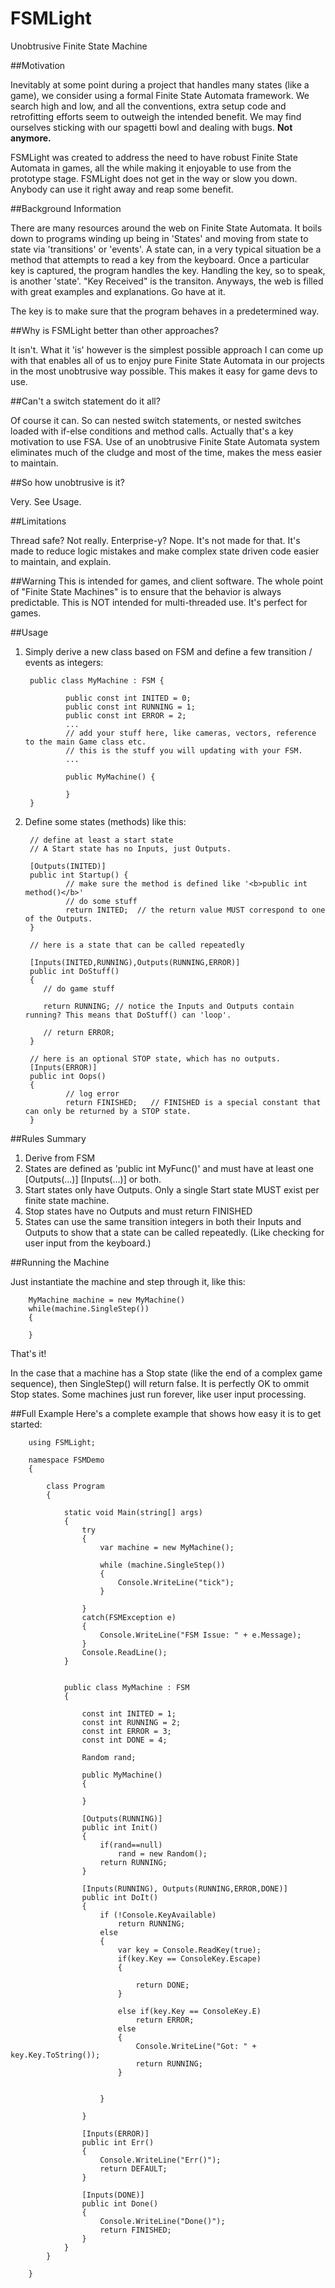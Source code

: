 # FSMLight
Unobtrusive Finite State Machine 

##Motivation

Inevitably at some point during a project that handles many states (like a game), we consider using a formal Finite State Automata framework. We search high and low, and all the conventions, extra setup code and retrofitting efforts seem to outweigh the intended benefit. We may find ourselves sticking with our spagetti bowl and dealing with bugs. <b>Not anymore.</b>

FSMLight was created to address the need to have robust Finite State Automata in games, all the while making it enjoyable to use from the prototype stage. FSMLight does not get in the way or slow you down. Anybody can use it right away and reap some benefit.

##Background Information

There are many resources around the web on Finite State Automata.  It boils down to programs winding up being in 'States' and moving from state to state via 'transitions' or 'events'.  A state can, in a very typical situation be a method that attempts to read a key from the keyboard. Once a particular key is captured, the program handles the key. Handling the key, so to speak, is another 'state'. "Key Received" is the transiton. Anyways, the web is filled with great examples and explanations. Go have at it.

The key is to make sure that the program behaves in a predetermined way.  

##Why is FSMLight better than other approaches?

It isn't. What it 'is' however is the simplest possible approach I can come up with that enables all of us to enjoy pure Finite State Automata in our projects in the most unobtrusive way possible. This makes it easy for game devs to use. 

##Can't a switch statement do it all?

Of course it can. So can nested switch statements, or nested switches loaded with if-else conditions and method calls. Actually that's a key motivation to use FSA. Use of an unobtrusive Finite State Automata system eliminates much of the cludge and most of the time, makes the mess easier to maintain.  


##So how unobtrusive is it?

Very. See Usage.

##Limitations

Thread safe? Not really.  Enterprise-y? Nope. It's not made for that.  It's made to reduce logic mistakes and make complex state driven code easier to maintain, and explain.

##Warning
This is intended for games, and client software. The whole point of "Finite State Machines" is to ensure that the behavior is always predictable. This is NOT intended for multi-threaded use. It's perfect for games.

##Usage

1. Simply derive a new class based on FSM and define a few transition / events as integers:
        
        public class MyMachine : FSM {
     
                public const int INITED = 0;
                public const int RUNNING = 1;
                public const int ERROR = 2;
                ...
                // add your stuff here, like cameras, vectors, reference to the main Game class etc.
                // this is the stuff you will updating with your FSM.
                ...

                public MyMachine() {
                
                }
        }

2. Define some states (methods) like this:

        // define at least a start state
        // A Start state has no Inputs, just Outputs.
        
        [Outputs(INITED)]
        public int Startup() {
                // make sure the method is defined like '<b>public int method()</b>'
                // do some stuff
                return INITED;  // the return value MUST correspond to one of the Outputs.
        }
        
        // here is a state that can be called repeatedly
        
        [Inputs(INITED,RUNNING),Outputs(RUNNING,ERROR)]
        public int DoStuff()
        {
           // do game stuff
           
           return RUNNING; // notice the Inputs and Outputs contain running? This means that DoStuff() can 'loop'.
           
           // return ERROR;
        }
        
        // here is an optional STOP state, which has no outputs.
        [Inputs(ERROR)]
        public int Oops()
        {
                // log error
                return FINISHED;   // FINISHED is a special constant that can only be returned by a STOP state.
        }

##Rules Summary

1. Derive from FSM
2. States are defined as 'public int MyFunc()' and must have at least one [Outputs(...)] [Inputs(...)] or both.
3. Start states only have Outputs. Only a single Start state MUST exist per finite state machine.
4. Stop states have no Outputs and must return FINISHED
5. States can use the same transition integers in both their Inputs and Outputs to show that a state can be called repeatedly. (Like checking for user input from the keyboard.)

##Running the Machine

Just instantiate the machine and step through it, like this:

        MyMachine machine = new MyMachine()
        while(machine.SingleStep())
        {
        
        }

That's it!

In the case that a machine has a Stop state (like the end of a complex game sequence), then SingleStep() will return false. It is perfectly OK to ommit Stop states. Some machines just run forever, like user input processing.



##Full  Example
Here's a complete example that shows how easy it is to get started:


        using FSMLight;
        
        namespace FSMDemo
        {
           
            class Program
            {
              
                static void Main(string[] args)
                {
                    try
                    {
                        var machine = new MyMachine();
        
                        while (machine.SingleStep())
                        {
                            Console.WriteLine("tick");
                        }
        
                    }
                    catch(FSMException e)
                    {
                        Console.WriteLine("FSM Issue: " + e.Message);
                    }
                    Console.ReadLine();
                }
        
        
                public class MyMachine : FSM
                {
                   
                    const int INITED = 1;
                    const int RUNNING = 2;
                    const int ERROR = 3;
                    const int DONE = 4;
        
                    Random rand;
                    
                    public MyMachine()
                    {
                       
                    }
                    
                    [Outputs(RUNNING)]
                    public int Init()
                    {
                        if(rand==null)
                            rand = new Random();
                        return RUNNING;
                    }
        
                    [Inputs(RUNNING), Outputs(RUNNING,ERROR,DONE)]
                    public int DoIt()
                    {
                        if (!Console.KeyAvailable)
                            return RUNNING;
                        else
                        {
                            var key = Console.ReadKey(true);
                            if(key.Key == ConsoleKey.Escape)
                            {
                                
                                return DONE;
                            }
        
                            else if(key.Key == ConsoleKey.E)
                                return ERROR;
                            else
                            {
                                Console.WriteLine("Got: " + key.Key.ToString());
                                return RUNNING;
                            }
        
        
                        }
                  
                    }
        
                    [Inputs(ERROR)]
                    public int Err()
                    {
                        Console.WriteLine("Err()");
                        return DEFAULT;
                    }
        
                    [Inputs(DONE)]
                    public int Done()
                    {
                        Console.WriteLine("Done()");
                        return FINISHED;
                    }
                }
            }
          
        }
